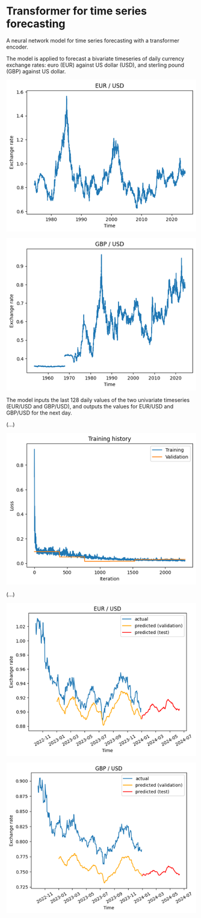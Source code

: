 # Transformer for time series forecasting

A neural network model for time series forecasting with a transformer encoder.

The model is applied to forecast a bivariate timeseries of daily currency exchange rates: euro (EUR) against US dollar (USD), and sterling pound (GBP) against US dollar.

<p align="center">
  <img src="https://github.com/paulbuiqg/transformer_forecaster/blob/main/viz/EUR.png" />
</p>

<p align="center">
  <img src="https://github.com/paulbuiqg/transformer_forecaster/blob/main/viz/GBP.png" />
</p>

The model inputs the last 128 daily values of the two univariate timeseries (EUR/USD and GBP/USD), and outputs the values for EUR/USD and GBP/USD for the next day.

(...)

<p align="center">
  <img src="https://github.com/paulbuiqg/transformer_forecaster/blob/main/viz/training.png" />
</p>

(...)

<p align="center">
  <img src="https://github.com/paulbuiqg/transformer_forecaster/blob/main/viz/EUR_prediction.png" />
</p>


<p align="center">
  <img src="https://github.com/paulbuiqg/transformer_forecaster/blob/main/viz/GBP_prediction.png" />
</p>
